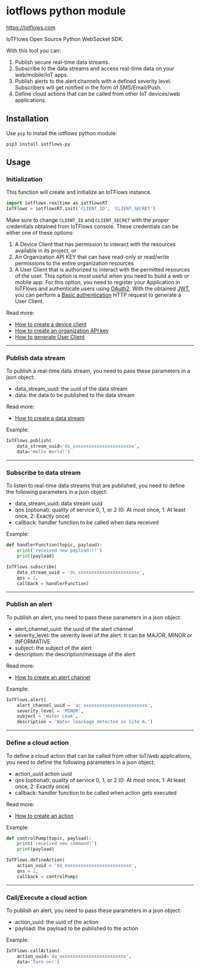 # iotflows python module

https://iotflows.com

IoTFlows Open Source Python WebSocket SDK.

With this tool you can:
1. Publish secure real-time data streams.
2. Subscribe to the data streams and access real-time data on your web/mobile/IoT apps.
3. Publish alerts to the alert channels with a defined severity level. Subscribers will get notified in the form of SMS/Email/Push.
4. Define cloud actions that can be called from other IoT devices/web applications.

## Installation
Use `pip` to install the iotflows python module:

```
pip3 install iotflows-py
```

## Usage

### Initialization
This function will create and initialize an IoTFlows instance.

```python
import iotflows.realtime as iotflowsRT
IoTFlows = iotflowsRT.init('CLIENT_ID', 'CLIENT_SECRET')
```

Make sure to change `CLIENT_ID` and `CLIENT_SECRET` with the proper credentials obtained from IoTFlows console. 
These credentials can be either one of these options:
1. A Device Client that has permission to interact with the resources available in its project, or
2. An Organization API KEY that can have read-only or read/write permissions to the entire organization resources
3. A User Client that is authorized to interact with the permitted resources of the user. This option is most useful when you need to build a web or mobile app. For this option, you need to register your Application in IoTFlows and authenticate users using [OAuth2](https://oauth.net/2). With the obtained [JWT](https://jwt.io/), you can perform a [Basic authentication](https://en.wikipedia.org/wiki/Basic_access_authentication) HTTP request to generate a User Client.

Read more:
- [How to create a device client](https://docs.iotflows.com/iotflows-platform/creating-a-device-client) 
- [How to create an organization API key](https://docs.iotflows.com/iotflows-platform/creating-an-organization-api-key)
- [How to generate User Client](https://rest-api-docs.iotflows.com/#tag/Users/paths/~1v1~1users~1authorize/get)

---

### Publish data stream
To publish a real-time data stream, you need to pass these parameters in a json object:

- data_stream_uuid: the uuid of the data stream
- data: the data to be published to the data stream

Read more:
- [How to create a data stream](https://docs.iotflows.com/iotflows-platform/creating-a-data-stream)

Example:
```python
IoTFlows.publish(
    data_stream_uuid='ds_xxxxxxxxxxxxxxxxxxxxxxx', 
    data='Hello World!')
```

---

### Subscribe to data stream
To listen to real-time data streams that are published, you need to define the following parameters in a json object:

- data_stream_uuid: data stream uuid
- qos (optional): quality of service 0, 1, or 2 (0: At most once, 1: At least once, 2: Exactly once)
- callback: handler function to be called when data received

Example:
```python
def handlerFunction(topic, payload):
    print('received new payload!!!')
    print(payload)

IoTFlows.subscribe(
    data_stream_uuid = 'ds_xxxxxxxxxxxxxxxxxxxxxxx',        
    qos = 2,
    callback = handlerFunction)
```

---

### Publish an alert
To publish an alert, you need to pass these parameters in a json object:

- alert_channel_uuid: the uuid of the alert channel
- severity_level: the severity level of the alert. It can be MAJOR, MINOR or INFORMATIVE
- subject: the subject of the alert
- description: the description/message of the alert

Read more:
- [How to create an alert channel](https://docs.iotflows.com/iotflows-platform/alert-channel#creating-an-alert-channel)

Example:
```python
IoTFlows.alert(
    alert_channel_uuid = 'ac_xxxxxxxxxxxxxxxxxxxxxxxx',
    severity_level = 'MINOR',
    subject = 'Water Leak',
    description = 'Water leackage detected in Site A.')
```
---

### Define a cloud action
To define a cloud action that can be called from other IoT/web applications, you need to define the following parameters in a json object:

- action_uuid action uuid
- qos (optional): quality of service 0, 1, or 2 (0: At most once, 1: At least once, 2: Exactly once)
- callback: handler function to be called when action gets executed

Read more:
- [How to create an action](https://docs.iotflows.com/iotflows-platform/creating-an-action)

Example:
```python
def controlPump(topic, payload):
    print('received new command!')
    print(payload)

IoTFlows.defineAction(
    action_uuid = 'da_xxxxxxxxxxxxxxxxxxxxxxxxx',        
    qos = 2,
    callback = controlPump)
```

---

### Call/Execute a cloud action
To publish an alert, you need to pass these parameters in a json object:

- action_uuid: the uuid of the action
- payload: the payload to be published to the action

Example:
```python
IoTFlows.callAction(
    action_uuid='da_xxxxxxxxxxxxxxxxxxxxxxxxx', 
    data='Turn on!')
```
